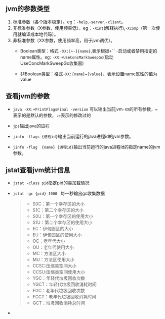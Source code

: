 ## jvm的参数类型
1. 标准参数（各个版本稳定）。eg：`-help`,`-server`,`-client`。
2. 非标准参数（X参数，使用频率低）。eg：`-Xint`(解释执行),`-Xcomp`（第一次使用就编译成本地代码）。
3. 非标准参数（XX参数，使用频率高，用于jvm调优）。
   - Boolean类型：格式 `-XX:[+-]{name}`,表示根据`+``-`启动或者禁用指定的name属性。eg: `-XX:+UseConcMarkSweepGc`(启动UseConcMarkSweepGc收集器)
   
   - 非Boolean类型：格式`-XX:{name}={value}`，表示设置name属性的值为value 
   
## 查看jvm的参数
- `java -XX:+PrintFlagsFinal -version` 可以输出当前jvm`-XX`的所有参数，`=`表示的是默认的参数，`:=`表示的修改过的

- `jps`输出java的进程

- `jinfo -flags {进程id}`输出当前运行的java进程id的jvm参数。

- `jinfo -flag  {name} {进程id}`输出当前运行的java进程id的指定name的jvm参数。

## jstat查看jvm统计信息

- `jstat -class pid`指定pid的类加载情况

- `jstat -gc {pid} 1000 `  每一秒输出gc收集数据

  > - S0C：第一个幸存区的大小
  > - S1C：第二个幸存区的大小
  > - S0U：第一个幸存区的使用大小
  > - S1U：第二个幸存区的使用大小
  > - EC：伊甸园区的大小
  > - EU：伊甸园区的使用大小
  > - OC：老年代大小
  > - OU：老年代使用大小
  > - MC：方法区大小
  > - MU：方法区使用大小
  > - CCSC:压缩类空间大小
  > - CCSU:压缩类空间使用大小
  > - YGC：年轻代垃圾回收次数
  > - YGCT：年轻代垃圾回收消耗时间
  > - FGC：老年代垃圾回收次数
  > - FGCT：老年代垃圾回收消耗时间
  > - GCT：垃圾回收消耗总时间

- 

  